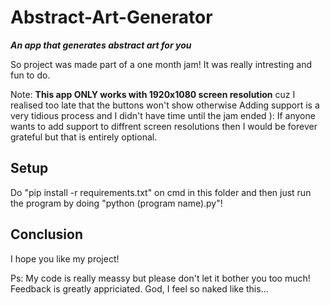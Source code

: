 # Abstract-Art-Generator
***An app that generates abstract art for you***



So project was made part of a one month jam! It was really intresting and fun to do.

Note: **This app ONLY works with 1920x1080 screen resolution** cuz I realised too late that the buttons won't show otherwise
Adding support is a very tidious process and I didn't have time until the jam ended ):
If anyone wants to add support to diffrent screen resolutions then I would be forever grateful but that is entirely optional.

## Setup
Do "pip install -r requirements.txt" on cmd in this folder and then just run the program by doing "python (program name).py"!

## Conclusion
I hope you like my project!

Ps: My code is really meassy but please don't let it bother you too much! Feedback is greatly appriciated. God, I feel so naked like this...
